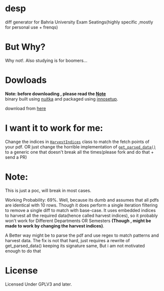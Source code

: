 # desp
diff generator for Bahria University Exam Seatings(highly specific ,mostly for personal use + frenqs)

# But Why?
Why not!. Also studying is for boomers...


# Dowloads
**Note: before downloading , please read the [Note](https://github.com/Justaus3r/desp#Note)**<br>
binary built using [nuitka](https://github.com/Nuitka/Nuitka) and packaged using [innosetup](https://jrsoftware.org/isinfo.php).

download from [here](https://github.com/Justaus3r/desp/releases/download/v0.1.0/desp-0.1.0_amd64.exe)


# I want it to work for me:
Change the indices in [```HarvestIndices```](https://github.com/Justaus3r/desp/blob/master/desp/parse_exam_pdf.py#L8) class to match the fetch points of your pdf. OR just change the horrible implementation of [``get_parsed_data()``](https://github.com/Justaus3r/desp/blob/master/desp/parse_exam_pdf.py#L30) to a generic one that doesn't break all the times(please fork and do that + send a PR)

# Note:
This is just a poc, will break in most cases.

Working Probability: 69%. Well,  because its dumb and assumes that all pdfs are identical with 10 rows. Though it does perform a single iteration filtering to remove a single diff to match with base-case. It uses embedded indices to harvest all the required data(hence called harvest indices), so it probably won't work for Different Departments OR
Semesters **(Though , might be made to work by changing the harvest indices)**.

A Better way might be to parse the pdf and use regex to match patterns and harvest data. The fix is not that hard, just requires a rewrite of get_parsed_data() keeping its signature same, But i am not motivated enough to do that


# License
Licensed Under GPLV3 and later.
